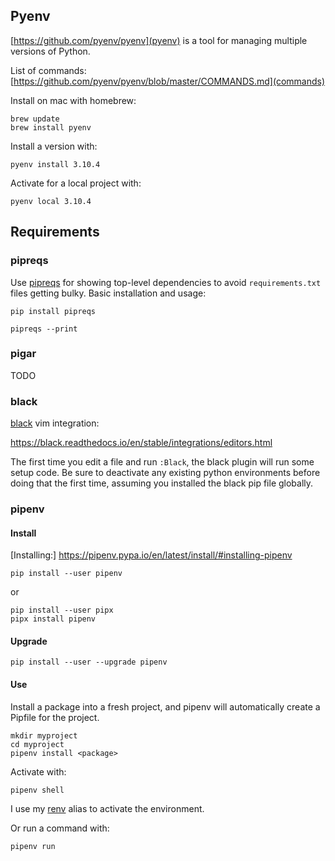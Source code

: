 
## Pyenv

[https://github.com/pyenv/pyenv](pyenv) is a tool for managing multiple versions of Python.

List of commands: [https://github.com/pyenv/pyenv/blob/master/COMMANDS.md](commands)

Install on mac with homebrew:
```
brew update
brew install pyenv
```

Install a version with:
```
pyenv install 3.10.4
```

Activate for a local project with:
```
pyenv local 3.10.4
```

## Requirements

### pipreqs

Use [pipreqs](https://github.com/bndr/pipreqs) for showing top-level dependencies to avoid `requirements.txt` files getting bulky. Basic installation and usage:

```shell
pip install pipreqs

pipreqs --print
```


### pigar

TODO


### black

[black](https://github.com/psf/black) vim integration:

https://black.readthedocs.io/en/stable/integrations/editors.html

The first time you edit a file and run `:Black`, the black plugin will run some setup code. Be sure to deactivate any existing python environments before doing that the first time, assuming you installed the black pip file globally.


### pipenv

#### Install

[Installing:] https://pipenv.pypa.io/en/latest/install/#installing-pipenv

```
pip install --user pipenv
```

or

```
pip install --user pipx
pipx install pipenv
```

#### Upgrade

```
pip install --user --upgrade pipenv
```

#### Use

Install a package into a fresh project, and pipenv will automatically create a Pipfile for the project.

```
mkdir myproject
cd myproject
pipenv install <package>
```

Activate with:

```
pipenv shell
```

I use my [renv](https://github.com/andypayne/dotfiles-local/blob/master/aliases.local#L110) alias to activate the environment.

Or run a command with:

```
pipenv run
```
